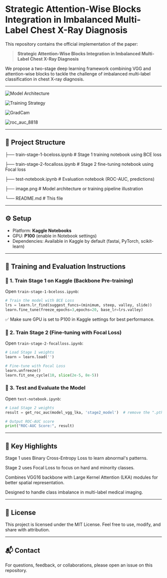 # Strategic Attention-Wise Blocks Integration in Imbalanced Multi-Label Chest X-Ray Diagnosis

This repository contains the official implementation of the paper:

> **Strategic Attention-Wise Blocks Integration in Imbalanced Multi-Label Chest X-Ray Diagnosis**

We propose a two-stage deep learning framework combining VGG and attention-wise blocks to tackle the challenge of imbalanced multi-label classification in chest X-ray diagnosis.

---
![Model Architecture](https://github.com/user-attachments/assets/06c9c433-3365-4f2d-9b86-7da3f3e56a44)

![Training Strategy](https://github.com/user-attachments/assets/8d5b68f4-0bb7-441e-b15b-d12f88ccecd7)

![GradCam](https://github.com/user-attachments/assets/1a7a29d1-56b6-4b11-833b-4dff8265a73b)

![roc_auc_8818](https://github.com/user-attachments/assets/fd7b733f-6c6a-4bac-81bf-b65fbe893623)

---

## 📁 Project Structure

├── train-stage-1-bceloss.ipynb # Stage 1 training notebook using BCE loss

├── train-stage-2-focalloss.ipynb # Stage 2 fine-tuning notebook using Focal loss

├── test-notebook.ipynb # Evaluation notebook (ROC-AUC, predictions)

├── image.png # Model architecture or training pipeline illustration

└── README.md # This file

---

## ⚙️ Setup

- Platform: **Kaggle Notebooks**
- GPU: **P100** (enable in Notebook settings)
- Dependencies: Available in Kaggle by default (fastai, PyTorch, scikit-learn)

---

## 🚀 Training and Evaluation Instructions

### 🔧 1. Train Stage 1 on Kaggle (Backbone Pre-training)

Open `train-stage-1-bceloss.ipynb`:

```python
# Train the model with BCE Loss
lrs = learn.lr_find(suggest_funcs=(minimum, steep, valley, slide))
learn.fine_tune(freeze_epochs=3,epochs=20, base_lr=lrs.valley)
```
✅ Make sure GPU is set to P100 in Kaggle settings for best performance.

### 🎯 2. Train Stage 2 (Fine-tuning with Focal Loss)
Open `train-stage-2-focalloss.ipynb`:

```python
# Load Stage 1 weights
learn = learn.load('')

# Fine-tune with Focal Loss
learn.unfreeze()
learn.fit_one_cycle(10, slice(2e-5, 8e-5))
```

### 🧪 3. Test and Evaluate the Model
Open `test-notebook.ipynb`:

```python
# Load Stage 2 weights
result = get_roc_auc(model_vgg_lka, 'stage2_model')  # remove the ".pth"

# Output ROC-AUC score
print("ROC-AUC Score:", result)
```
---
## 📌 Key Highlights
Stage 1 uses Binary Cross-Entropy Loss to learn abnormal's patterns.

Stage 2 uses Focal Loss to focus on hard and minority classes.

Combines VGG16 backbone with Large Kernel Attention (LKA) modules for better spatial representation.

Designed to handle class imbalance in multi-label medical imaging.

---
## 📜 License
This project is licensed under the MIT License.
Feel free to use, modify, and share with attribution.

---
## 📬 Contact
For questions, feedback, or collaborations, please open an issue on this repository.
